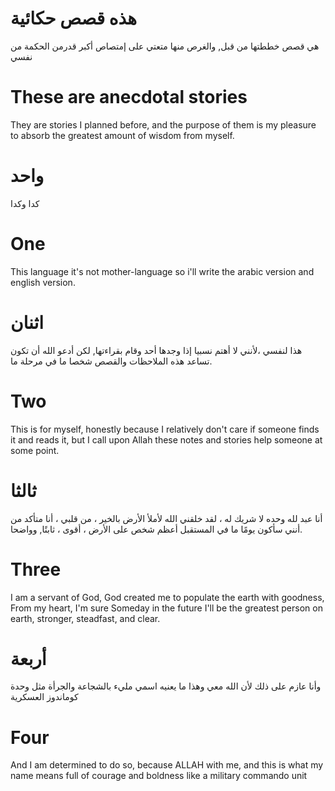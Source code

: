 # هذه قصص حكائية

هي قصص خططتها من قبل, والغرص منها متعتي على إمتصاص أكبر قدرمن الحكمة من نفسي

# These are anecdotal stories

They are stories I planned before, and the purpose of them is my pleasure to absorb the greatest amount of wisdom from myself.

# واحد

كدا وكدا

# One

This language it's not mother-language so i'll write the arabic version and english version.

# اثنان

هذا لنفسي ،لأنني لا أهتم نسبيا إذا وجدها أحد وقام بقراءتها, لكن أدعو الله أن تكون تساعد هذه الملاحظات والقصص شخصا ما في مرحلة ما.


# Two

This is for myself, honestly because I relatively don't care if someone finds it and reads it, but I call upon Allah these notes and stories help someone at some point.

# ثالثا

أنا عبد لله وحده لا شريك له ، لقد خلقني الله لأملأ الأرض بالخير ، من قلبي ، أنا متأكد من أنني سأكون يومًا ما في المستقبل أعظم شخص على الأرض ، أقوى ، ثابتًا, وواضحا.

# Three

I am a servant of God, God created me to populate the earth with goodness, From my heart, I'm sure Someday in the future I'll be the greatest person on earth, stronger, steadfast, and clear.

# أربعة

وأنا عازم على ذلك لأن الله معي وهذا ما يعنيه اسمي مليء بالشجاعة والجرأة مثل وحدة كوماندوز العسكرية

# Four

And I am determined to do so, because ALLAH with me, and this is what my name means full of courage and boldness like a military commando unit
